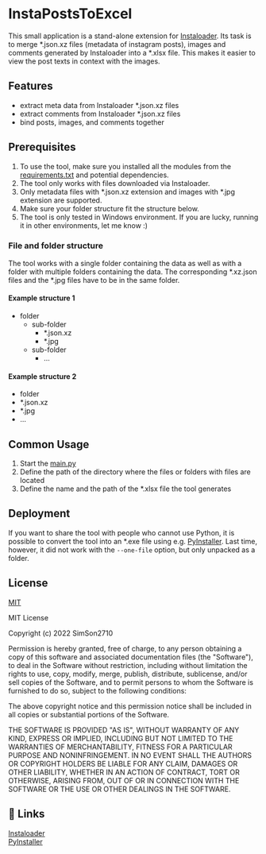 
# InstaPostsToExcel

This small application is a stand-alone extension for [Instaloader](https://instaloader.github.io/). Its 
task is to merge *.json.xz files (metadata of instagram posts), images and comments generated by Instaloader into a *.xlsx file. This makes it easier to view the post texts in context with the images.




## Features

- extract meta data from Instaloader \*.json.xz files
- extract comments from Instaloader \*.json.xz files
- bind posts, images, and comments together

## Prerequisites

1. To use the tool, make sure you installed all the modules from the [requirements.txt](requirements.txt) and potential dependencies.
2. The tool only works with files downloaded via Instaloader.
3. Only metadata files with \*.json.xz extension and images with \*.jpg extension are supported.
4. Make sure your folder structure fit the structure below.
4. The tool is only tested in Windows environment. If you are lucky, running it in other environments, let me know :) 

### File and folder structure

The tool works with a single folder containing the data as well as with a folder with multiple folders containing the data. The corresponding *.xz.json files and the *.jpg files have to be in the same folder.

#### Example structure 1
- folder
    - sub-folder
        - *.json.xz
        - *.jpg
    - sub-folder
        - ...

#### Example structure 2
- folder
 - *.json.xz
 - *.jpg
 - ...
## Common Usage
1. Start the [main.py](main.py)
2. Define the path of the directory where the files or folders with files are located
3. Define the name and the path of the \*.xlsx file the tool generates
## Deployment

If you want to share the tool with people who cannot use Python, it is possible to convert the tool into an *.exe file using e.g. [PyInstaller](https://github.com/pyinstaller/pyinstaller). Last time, however, it did not work with the `--one-file` option, but only unpacked as a folder.
## License

[MIT](https://choosealicense.com/licenses/mit/)

MIT License

Copyright (c) 2022 SimSon2710

Permission is hereby granted, free of charge, to any person obtaining a copy
of this software and associated documentation files (the "Software"), to deal
in the Software without restriction, including without limitation the rights
to use, copy, modify, merge, publish, distribute, sublicense, and/or sell
copies of the Software, and to permit persons to whom the Software is
furnished to do so, subject to the following conditions:

The above copyright notice and this permission notice shall be included in all
copies or substantial portions of the Software.

THE SOFTWARE IS PROVIDED "AS IS", WITHOUT WARRANTY OF ANY KIND, EXPRESS OR
IMPLIED, INCLUDING BUT NOT LIMITED TO THE WARRANTIES OF MERCHANTABILITY,
FITNESS FOR A PARTICULAR PURPOSE AND NONINFRINGEMENT. IN NO EVENT SHALL THE
AUTHORS OR COPYRIGHT HOLDERS BE LIABLE FOR ANY CLAIM, DAMAGES OR OTHER
LIABILITY, WHETHER IN AN ACTION OF CONTRACT, TORT OR OTHERWISE, ARISING FROM,
OUT OF OR IN CONNECTION WITH THE SOFTWARE OR THE USE OR OTHER DEALINGS IN THE
SOFTWARE.

## 🔗 Links
[Instaloader](https://instaloader.github.io/)  
[PyInstaller](https://github.com/pyinstaller/pyinstaller)

